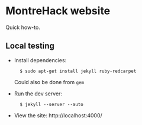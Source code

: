 # MontreHack website
Quick how-to.

## Local testing

* Install dependencies:

        $ sudo apt-get install jekyll ruby-redcarpet

  Could also be done from `gem`

* Run the dev server:

        $ jekyll --server --auto

* View the site: http://localhost:4000/

